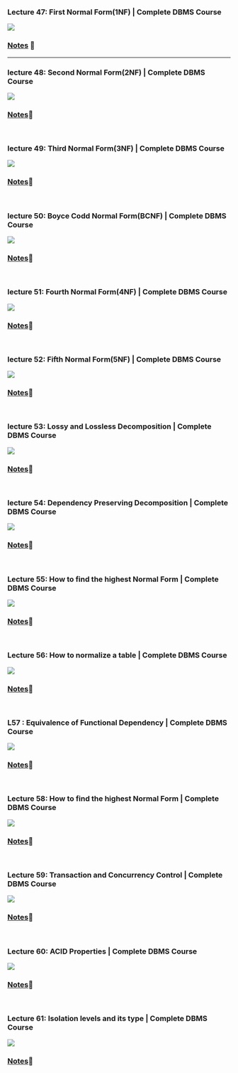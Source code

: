 <h3>Lecture 47: First Normal Form(1NF) | Complete DBMS Course </h3>
<a href="https://youtu.be/polASaSENwE?feature=shared"><img src="https://github.com/user-attachments/assets/b4175347-cdf2-47a9-88fb-080a543f2e95"></a>
<br/>
<h3><a href="https://drive.google.com/file/d/1_yG_SW7zqSSGHDR8GyUpPEjwCI-NohXh/view?pli=1">Notes</a> 🚀 </h3>
<hr/>
<h3>lecture 48: Second Normal Form(2NF) | Complete DBMS Course</h3>
<a href="https://youtu.be/pxyM120Kpis?feature=shared"><img src="https://github.com/user-attachments/assets/e1171593-8f89-45b7-955d-6778a773e0dd"</a>
<br/>
<h3><a href="https://drive.google.com/file/d/1EQ5iDhjqwTNeRm27HuaQ3B1c7_CEC1g_/view?usp=sharing">Notes</a>🚀</h3>
<br/>
<h3>lecture 49: Third Normal Form(3NF) | Complete DBMS Course</h3>
<a href="https://youtu.be/32mxcU7CCCY?feature=shared"><img src="https://github.com/user-attachments/assets/858de0c6-7425-4bc6-a6bc-1e7b76663d6c"/></a>
<br/>
<h3><a href="https://drive.google.com/file/d/169cAF_VOGr6ZIvggQk-aKtmEBHs7J8Ov/view?usp=sharing">Notes</a>🚀</h3>
<br/>
<h3>lecture 50: Boyce Codd Normal Form(BCNF) | Complete DBMS Course</h3>
<a href="https://youtu.be/IovYHatk34c?feature=shared"><img src="https://github.com/user-attachments/assets/884954f8-d6d9-46e7-ae61-9201085477d7"/></a>
<br/>
<h3><a href="https://drive.google.com/drive/folders/1MmFxmpfWWUFEuZZsWAS_IjfoR5r4XA3Wg">Notes</a>🚀</h3>
<br/>

<h3>lecture 51: Fourth Normal Form(4NF) | Complete DBMS Course </h3>
<a href="https://youtu.be/uaqGSy-lhX4?feature=shared"><img src="https://github.com/user-attachments/assets/f5c5a12b-10c3-4293-9e90-ab075f2291ae"/></a>
<br/>
<h3><a href="https://drive.google.com/drive/folders/1URziOOUkWYrrHIESv4UcKiExGp0xhZY9?usp=sharing">Notes</a>🚀</h3>
<br/>

<h3>lecture 52: Fifth Normal Form(5NF) | Complete DBMS Course </h3>
<a href="https://youtu.be/lHzdUY1xFyk?feature=shared"><img src="https://github.com/user-attachments/assets/d889de7b-a24c-4ee6-b8ca-51b198da7fcd"/>
</a>
<br/>
<h3><a href="https://drive.google.com/drive/folders/1HwBIMgjuWWwlIERczYJtzRVfm2w3LAPn?usp=sharing">Notes</a>🚀</h3>
<br/>

<h3>lecture 53: Lossy and Lossless Decomposition | Complete DBMS Course </h3>
<a href="https://youtu.be/5Lsx6uNGnEg?feature=shared"><img src="https://github.com/user-attachments/assets/a37148b3-0a99-40a8-800b-f0dbe8061277"/></a>
<br/>
<h3><a href="https://drive.google.com/drive/folders/1bJUwdUIiuIkzkC7cUBl7spnGCT-9Lyko?usp=sharing">Notes</a>🚀</h3>
<br/>

<h3>lecture 54: Dependency Preserving Decomposition | Complete DBMS Course </h3>
<a href="https://youtu.be/5Lsx6uNGnEg?feature=shared"><img src="https://github.com/user-attachments/assets/5fe5f7c4-8fef-42c0-89c7-b17ce0e06ac0"/></a>
<br/>
<h3><a href="https://drive.google.com/drive/folders/1qS-nzcB9008xqVCLTY8ztPAMibIevpnP?usp=sharing">Notes</a>🚀</h3>
<br/>

<h3>Lecture 55: How to find the highest Normal Form | Complete DBMS Course</h3>
<a href="https://youtu.be/YLZQRf5vtC8?si=TAJ_3FpaAZBRaKPj"><img src="https://github.com/user-attachments/assets/38bf05f9-d16e-4a71-b4af-05b56424eaf6"/></a>
<br/>
<h3><a href="https://drive.google.com/file/d/1Bv1aiHYJS7RbJeAByu-1S8zf_UDJH5ra/view">Notes</a>🚀</h3>
<br/>

<h3>Lecture 56: How to normalize a table | Complete DBMS Course</h3>
<a href="https://youtu.be/-59LdeL22uk?si=wmQNJeXDpUxxKwbv"><img src="https://github.com/user-attachments/assets/fb505ed9-12f5-4d67-8160-87fb94a5da84"/></a>
<br/>
<h3><a href="https://drive.google.com/file/d/1YoM1I3Slc5JCFZUA3Q3fe93q4wAY4RgO/view">Notes</a>🚀</h3>
<br/>

<h3>L57 : Equivalence of Functional Dependency | Complete DBMS Course</h3>
<a href="https://youtu.be/fJmVbpml26Y?si=-dNS8_90bJ8tfD2k"><img src="https://github.com/user-attachments/assets/edf85e4c-30bb-44c3-8474-442050df76ef"/></a>
<br/>
<h3><a href="https://drive.google.com/file/d/1LWM6uD3goJyxvMvWhw6z3RqM7Vcjgc_N/view">Notes</a>🚀</h3>
<br/>

<h3>Lecture 58: How to find the highest Normal Form | Complete DBMS Course</h3>
<a href="https://youtu.be/hPVcgn9IbyE?si=XY0b3lCGKLtrQWRQ"><img src="https://github.com/user-attachments/assets/de6008df-1387-4400-882a-891ab23da271"/></a>
<br/>
<h3><a href="https://drive.google.com/file/d/1G8D-c4Nucrj1oMpCKOWx5Gw51A_jTVI1/view">Notes</a>🚀</h3>
<br/>

<h3>Lecture 59: Transaction and Concurrency Control | Complete DBMS Course</h3>
<a href="https://youtu.be/jj0wNVZFrjc?si=8tF2xVZbQnFySx_i"><img src="https://github.com/user-attachments/assets/2ffcc67a-cf26-4de6-8f5f-0b9c46a0551a"/></a>
<br/>
<h3><a href="https://drive.google.com/drive/folders/1AA8f1iYXv3toOEX7hvypWXVMt0ubjDxe">Notes</a>🚀</h3>
<br/>

<h3>Lecture 60: ACID Properties | Complete DBMS Course</h3>
<a href="https://youtu.be/V-1lY1JWhcY?si=PNxuczrANs5j_jHq"><img src="https://github.com/user-attachments/assets/c706167f-a577-4cf1-bbf1-005e45afde30"/></a>
<br/>
<h3><a href="https://drive.google.com/drive/folders/1-D_My9AA6D2m3otA7gMrCRgJoQvvt2DW">Notes</a>🚀</h3>
<br/>

<h3>Lecture 61: Isolation levels and its type | Complete DBMS Course</h3>
<a href="https://youtu.be/8aOAgyOw420?si=YZu1bBTCEdpzMI9P"><img src="https://github.com/user-attachments/assets/9a389ebb-d7e5-441c-a08e-f8840b73dbc1"/></a>
<br/>
<h3><a href="https://drive.google.com/file/d/1PUv4nI9CxacQa5JMpe2z3pWrxdVC-GD9/view?pli=1">Notes</a>🚀</h3>
<br/>

